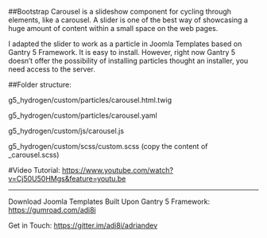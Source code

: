 ##Bootstrap Carousel is a slideshow component for cycling through elements, like a carousel. A slider is one of the best way of showcasing a huge amount of content within a small space on the web pages. 

I adapted the slider to work as a particle in Joomla Templates based on Gantry 5 Framework. It is easy to install. However, right now Gantry 5 doesn’t offer the possibility of installing particles thought an installer, you need access to the server.

##Folder structure:

g5_hydrogen/custom/particles/carousel.html.twig

g5_hydrogen/custom/particles/carousel.yaml

g5_hydrogen/custom/js/carousel.js

g5_hydrogen/custom/scss/custom.scss  (copy the content of _carousel.scss)


#Video Tutorial: https://www.youtube.com/watch?v=Cj50U50HMgs&feature=youtu.be

--------------------------------------------------------------------------------------------------------------------------------
Download Joomla Templates Built Upon Gantry 5 Framework: https://gumroad.com/adi8i

Get in Touch: https://gitter.im/adi8i/adriandev
